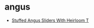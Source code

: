 # angus

 * [Stuffed Angus Sliders With Heirloom T](../../index/s/stuffed-angus-sliders-with-heirloom-t.json)
